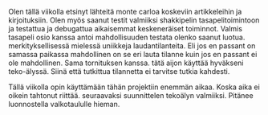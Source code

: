 Olen tällä viikolla etsinyt lähteitä monte carloa koskeviin artikkeleihin
ja kirjoituksiin. Olen myös saanut testit valmiiksi shakkipelin tasapelitoimintoon ja 
testattua ja debugattua aikaisemmat keskeneräiset toiminnot. 
Valmis tasapeli osio kanssa antoi mahdollisuuden testata olenko saanut luotua.
merkityksellisessä mielessä uniikkeja laudantilanteita. Eli jos en passant on samassa paikassa mahdollinen on se eri lauta tilanne kuin jos en passant ei ole mahdollinen. Sama tornituksen kanssa.
tätä aijon käyttää hyväkseni teko-älyssä. Siinä että tutkittua tilannetta ei tarvitse tutkia kahdesti.

Tällä viikolla opin käyttämään tähän projektiin enemmän aikaa. Koska aika ei oikein tahtonut riittää.
seuraavaksi suunnittelen tekoälyn valmiiksi. Pitänee luonnostella valkotaululle hieman.
